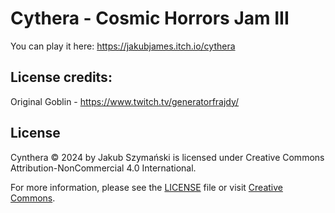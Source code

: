 # Cythera - Cosmic Horrors Jam III
 
You can play it here: https://jakubjames.itch.io/cythera

## License credits:

Original Goblin - https://www.twitch.tv/generatorfrajdy/ <br />
 
## License

Cynthera © 2024 by Jakub Szymański is licensed under Creative Commons Attribution-NonCommercial 4.0 International.

For more information, please see the [LICENSE](./LICENSE) file or visit [Creative Commons](http://creativecommons.org/licenses/by-nc/4.0/).